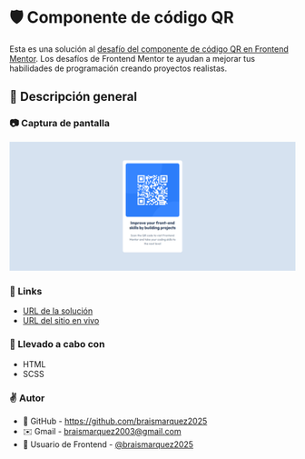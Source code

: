 # 🛡️ Componente de código QR

Esta es una solución al [desafío del componente de código QR en Frontend Mentor](https://www.frontendmentor.io/challenges/qr-code-component-iux_sIO_H). Los desafíos de Frontend Mentor te ayudan a mejorar tus habilidades de programación creando proyectos realistas.

## 🔎 Descripción general

### 📷 Captura de pantalla
![](./images/Frontend-Mentor-QR-code-component.png)


### 🔗 Links
- [URL de la solución](https://www.frontendmentor.io/solutions/pgina-adaptable-a-desktop-y-mvil-basada-en-html-y-css-SZT4G47GnF)
- [URL del sitio en vivo](https://braismarquez2025.github.io/qr-code-component-main/)


### 🔧 Llevado a cabo con

- HTML
- SCSS


### ✌️ Autor 
- 💼 GitHub - https://github.com/braismarquez2025
- ✉️ Gmail - braismarquez2003@gmail.com
- 👤 Usuario de Frontend - [@braismarquez2025](https://www.frontendmentor.io/profile/braismarquez2025)
